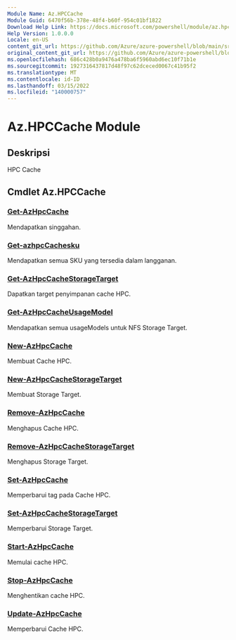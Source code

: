 ```yaml
---
Module Name: Az.HPCCache
Module Guid: 6470f56b-378e-48f4-b60f-954c01bf1822
Download Help Link: https://docs.microsoft.com/powershell/module/az.hpccache
Help Version: 1.0.0.0
Locale: en-US
content_git_url: https://github.com/Azure/azure-powershell/blob/main/src/HPCCache/HPCCache/help/Az.HPCCache.md
original_content_git_url: https://github.com/Azure/azure-powershell/blob/main/src/HPCCache/HPCCache/help/Az.HPCCache.md
ms.openlocfilehash: 686c428b0a9476a478ba6f5960abd6ec10f71b1e
ms.sourcegitcommit: 1927316437817d48f97c62dceced0067c41b95f2
ms.translationtype: MT
ms.contentlocale: id-ID
ms.lasthandoff: 03/15/2022
ms.locfileid: "140000757"
---
```

# Az.HPCCache Module
## Deskripsi
HPC Cache

## Cmdlet Az.HPCCache
### [Get-AzHpcCache](Get-AzHpcCache.md)
Mendapatkan singgahan.

### [Get-azhpcCachesku](Get-AzHpcCacheSku.md)
Mendapatkan semua SKU yang tersedia dalam langganan.

### [Get-AzHpcCacheStorageTarget](Get-AzHpcCacheStorageTarget.md)
Dapatkan target penyimpanan cache HPC.

### [Get-AzHpcCacheUsageModel](Get-AzHpcCacheUsageModel.md)
Mendapatkan semua usageModels untuk NFS Storage Target.

### [New-AzHpcCache](New-AzHpcCache.md)
Membuat Cache HPC.

### [New-AzHpcCacheStorageTarget](New-AzHpcCacheStorageTarget.md)
Membuat Storage Target.

### [Remove-AzHpcCache](Remove-AzHpcCache.md)
Menghapus Cache HPC.

### [Remove-AzHpcCacheStorageTarget](Remove-AzHpcCacheStorageTarget.md)
Menghapus Storage Target.

### [Set-AzHpcCache](Set-AzHpcCache.md)
Memperbarui tag pada Cache HPC.

### [Set-AzHpcCacheStorageTarget](Set-AzHpcCacheStorageTarget.md)
Memperbarui Storage Target.

### [Start-AzHpcCache](Start-AzHpcCache.md)
Memulai cache HPC.

### [Stop-AzHpcCache](Stop-AzHpcCache.md)
Menghentikan cache HPC.

### [Update-AzHpcCache](Update-AzHpcCache.md)
Memperbarui Cache HPC.

